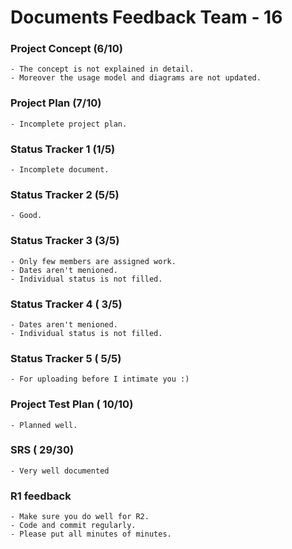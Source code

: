 Documents Feedback Team - 16
===========================
 
### Project Concept (6/10)
    - The concept is not explained in detail.
    - Moreover the usage model and diagrams are not updated.
	 
### Project Plan (7/10)
    - Incomplete project plan. 
		    
### Status Tracker 1 (1/5)
    - Incomplete document.
    
### Status Tracker 2 (5/5)
    - Good. 
    
### Status Tracker 3 (3/5)
    - Only few members are assigned work.
    - Dates aren't menioned.
    - Individual status is not filled.
    
### Status Tracker 4 ( 3/5)
    - Dates aren't menioned.
    - Individual status is not filled.
    
### Status Tracker 5 ( 5/5)
    - For uploading before I intimate you :)
    
### Project Test Plan ( 10/10)
    - Planned well. 
    
### SRS ( 29/30)
    - Very well documented
    
### R1 feedback

    - Make sure you do well for R2.
    - Code and commit regularly.
    - Please put all minutes of minutes.
    

     


